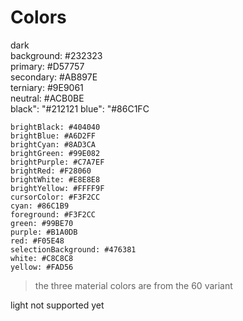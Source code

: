 

# Colors

dark  
    background: #232323  
    primary: #D57757  
    secondary: #AB897E  
    terniary: #9E9061  
    neutral: #ACB0BE  
    black": "#212121
    blue": "#86C1FC

    brightBlack: #404040
    brightBlue: #A6D2FF
    brightCyan: #8AD3CA
    brightGreen: #99E082
    brightPurple: #C7A7EF
    brightRed: #F28060
    brightWhite: #E8E8E8
    brightYellow: #FFFF9F
    cursorColor: #F3F2CC
    cyan: #86C1B9
    foreground: #F3F2CC
    green: #99BE70
    purple: #B1A0DB
    red: #F05E48
    selectionBackground: #476381
    white: #C8C8C8
    yellow: #FAD56
>the three material colors are from the 60 variant

light
    not supported yet
